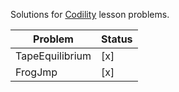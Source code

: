 Solutions for [Codility](https://codility.com/programmers/lessons/) lesson problems.

|Problem | Status |
|------------- | ------------- |
|TapeEquilibrium | [x] |	
|FrogJmp | [x] |
